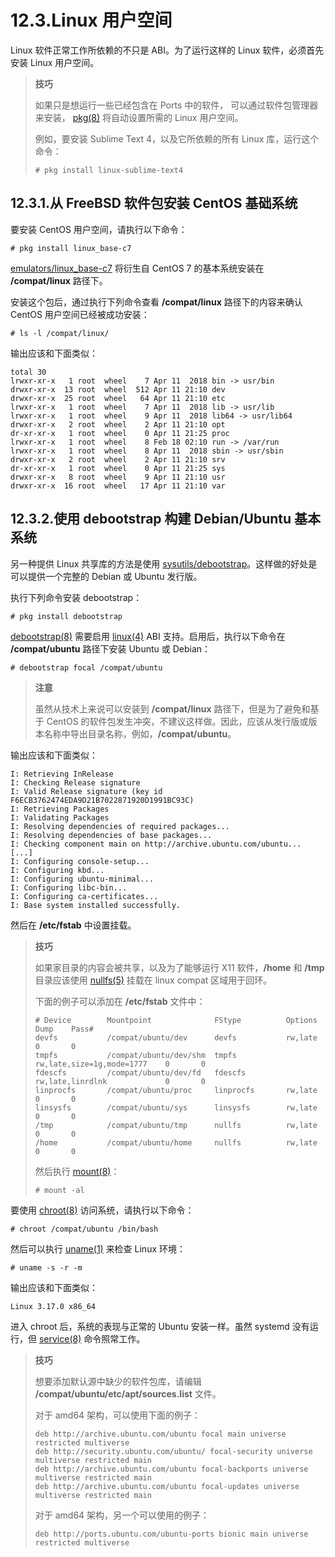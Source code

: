 # 12.3.Linux 用户空间

Linux 软件正常工作所依赖的不只是 ABI。为了运行这样的 Linux 软件，必须首先安装 Linux 用户空间。

> **技巧**
>
> 如果只是想运行一些已经包含在 Ports 中的软件， 可以通过软件包管理器来安装， [pkg(8)](https://man.freebsd.org/cgi/man.cgi?query=pkg&sektion=8&format=html) 将自动设置所需的 Linux 用户空间。
>
> 例如，要安装 Sublime Text 4，以及它所依赖的所有 Linux 库，运行这个命令：
>
> ```shell-sessionl
> # pkg install linux-sublime-text4
> ```

## 12.3.1.从 FreeBSD 软件包安装 CentOS 基础系统

要安装 CentOS 用户空间，请执行以下命令：

```shell-sessionl
# pkg install linux_base-c7
```

[emulators/linux_base-c7](https://cgit.freebsd.org/ports/tree/emulators/linux_base-c7/) 将衍生自 CentOS 7 的基本系统安装在 **/compat/linux** 路径下。

安装这个包后，通过执行下列命令查看 **/compat/linux** 路径下的内容来确认 CentOS 用户空间已经被成功安装：

```shell-sessionl
# ls -l /compat/linux/
```

输出应该和下面类似：

```shell-sessionl
total 30
lrwxr-xr-x   1 root  wheel    7 Apr 11  2018 bin -> usr/bin
drwxr-xr-x  13 root  wheel  512 Apr 11 21:10 dev
drwxr-xr-x  25 root  wheel   64 Apr 11 21:10 etc
lrwxr-xr-x   1 root  wheel    7 Apr 11  2018 lib -> usr/lib
lrwxr-xr-x   1 root  wheel    9 Apr 11  2018 lib64 -> usr/lib64
drwxr-xr-x   2 root  wheel    2 Apr 11 21:10 opt
dr-xr-xr-x   1 root  wheel    0 Apr 11 21:25 proc
lrwxr-xr-x   1 root  wheel    8 Feb 18 02:10 run -> /var/run
lrwxr-xr-x   1 root  wheel    8 Apr 11  2018 sbin -> usr/sbin
drwxr-xr-x   2 root  wheel    2 Apr 11 21:10 srv
dr-xr-xr-x   1 root  wheel    0 Apr 11 21:25 sys
drwxr-xr-x   8 root  wheel    9 Apr 11 21:10 usr
drwxr-xr-x  16 root  wheel   17 Apr 11 21:10 var
```

## 12.3.2.使用 debootstrap 构建 Debian/Ubuntu 基本系统

另一种提供 Linux 共享库的方法是使用 [sysutils/debootstrap](https://cgit.freebsd.org/ports/tree/sysutils/debootstrap/)。这样做的好处是可以提供一个完整的 Debian 或 Ubuntu 发行版。

执行下列命令安装 debootstrap：

```shell-sessionl
# pkg install debootstrap
```

[debootstrap(8)](https://man.freebsd.org/cgi/man.cgi?query=debootstrap&sektion=8&format=html) 需要启用 [linux(4)](https://man.freebsd.org/cgi/man.cgi?query=linux&sektion=4&format=html) ABI 支持。启用后，执行以下命令在 **/compat/ubuntu** 路径下安装 Ubuntu 或 Debian：

```shell-sessionl
# debootstrap focal /compat/ubuntu
```

> **注意**
>
> 虽然从技术上来说可以安装到 **/compat/linux** 路径下，但是为了避免和基于 CentOS 的软件包发生冲突，不建议这样做。因此，应该从发行版或版本名称中导出目录名称，例如，**/compat/ubuntu**。

输出应该和下面类似：

```shell-sessionl
I: Retrieving InRelease
I: Checking Release signature
I: Valid Release signature (key id F6ECB3762474EDA9D21B7022871920D1991BC93C)
I: Retrieving Packages
I: Validating Packages
I: Resolving dependencies of required packages...
I: Resolving dependencies of base packages...
I: Checking component main on http://archive.ubuntu.com/ubuntu...
[...]
I: Configuring console-setup...
I: Configuring kbd...
I: Configuring ubuntu-minimal...
I: Configuring libc-bin...
I: Configuring ca-certificates...
I: Base system installed successfully.
```

然后在 **/etc/fstab** 中设置挂载。

> **技巧**
>
> 如果家目录的内容会被共享，以及为了能够运行 X11 软件，**/home** 和 **/tmp** 目录应该使用 [nullfs(5)](https://man.freebsd.org/cgi/man.cgi?query=nullfs&sektion=5&format=html) 挂载在 linux compat 区域用于回环。
>
> 下面的例子可以添加在 **/etc/fstab** 文件中：
>
> ```shell-sessionl
> # Device        Mountpoint              FStype          Options                      Dump    Pass#
> devfs           /compat/ubuntu/dev      devfs           rw,late                      0       0
> tmpfs           /compat/ubuntu/dev/shm  tmpfs           rw,late,size=1g,mode=1777    0       0
> fdescfs         /compat/ubuntu/dev/fd   fdescfs         rw,late,linrdlnk             0       0
> linprocfs       /compat/ubuntu/proc     linprocfs       rw,late                      0       0
> linsysfs        /compat/ubuntu/sys      linsysfs        rw,late                      0       0
> /tmp            /compat/ubuntu/tmp      nullfs          rw,late                      0       0
> /home           /compat/ubuntu/home     nullfs          rw,late                      0       0
> ```
>
> 然后执行 [mount(8)](https://man.freebsd.org/cgi/man.cgi?query=mount&sektion=8&format=html)：
>
> ```shell-sessionl
> # mount -al
> ```

要使用 [chroot(8)](https://man.freebsd.org/cgi/man.cgi?query=chroot&sektion=8&format=html) 访问系统，请执行以下命令：

```shell-sessionl
# chroot /compat/ubuntu /bin/bash
```

然后可以执行 [uname(1)](https://man.freebsd.org/cgi/man.cgi?query=uname&sektion=1&format=html) 来检查 Linux 环境：

```shell-sessionl
# uname -s -r -m
```

输出应该和下面类似：

```shell-sessionl
Linux 3.17.0 x86_64
```

进入 chroot 后，系统的表现与正常的 Ubuntu 安装一样。虽然 systemd 没有运行，但 [service(8)](https://man.freebsd.org/cgi/man.cgi?query=service&sektion=8&format=html) 命令照常工作。

> **技巧**
>
> 想要添加默认源中缺少的软件包库，请编辑 **/compat/ubuntu/etc/apt/sources.list** 文件。
>
> 对于 amd64 架构，可以使用下面的例子：
>
> ```shell-sessionl
> deb http://archive.ubuntu.com/ubuntu focal main universe restricted multiverse
> deb http://security.ubuntu.com/ubuntu/ focal-security universe multiverse restricted main
> deb http://archive.ubuntu.com/ubuntu focal-backports universe multiverse restricted main
> deb http://archive.ubuntu.com/ubuntu focal-updates universe multiverse restricted main
> ```
>
> 对于 amd64 架构，另一个可以使用的例子：
>
> ```shell-sessionl
> deb http://ports.ubuntu.com/ubuntu-ports bionic main universe restricted multiverse
> ```
